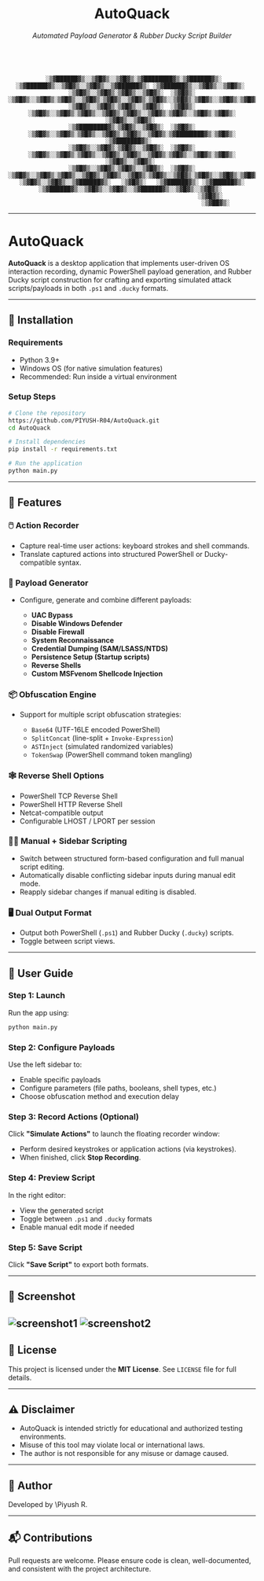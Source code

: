<!-- <p align="center">
  <img src="assets/logo-autoquack-light.png" alt="AutoQuack Logo" width="200"/>
</p> -->

<h1 align="center">AutoQuack</h1>
<p align="center"><i>Automated Payload Generator & Rubber Ducky Script Builder</i></p>

<br/>

<pre align="center"><code>

 ░▒▓██████▓▒░░▒▓█▓▒░░▒▓█▓▒░▒▓████████▓▒░▒▓██████▓▒░ ░▒▓██████▓▒░░▒▓█▓▒░░▒▓█▓▒░░▒▓██████▓▒░ ░▒▓██████▓▒░░▒▓█▓▒░░▒▓█▓▒░ 
░▒▓█▓▒░░▒▓█▓▒░▒▓█▓▒░░▒▓█▓▒░  ░▒▓█▓▒░  ░▒▓█▓▒░░▒▓█▓▒░▒▓█▓▒░░▒▓█▓▒░▒▓█▓▒░░▒▓█▓▒░▒▓█▓▒░░▒▓█▓▒░▒▓█▓▒░░▒▓█▓▒░▒▓█▓▒░░▒▓█▓▒░ 
░▒▓█▓▒░░▒▓█▓▒░▒▓█▓▒░░▒▓█▓▒░  ░▒▓█▓▒░  ░▒▓█▓▒░░▒▓█▓▒░▒▓█▓▒░░▒▓█▓▒░▒▓█▓▒░░▒▓█▓▒░▒▓█▓▒░░▒▓█▓▒░▒▓█▓▒░      ░▒▓█▓▒░░▒▓█▓▒░ 
░▒▓████████▓▒░▒▓█▓▒░░▒▓█▓▒░  ░▒▓█▓▒░  ░▒▓█▓▒░░▒▓█▓▒░▒▓█▓▒░░▒▓█▓▒░▒▓█▓▒░░▒▓█▓▒░▒▓████████▓▒░▒▓█▓▒░      ░▒▓███████▓▒░  
░▒▓█▓▒░░▒▓█▓▒░▒▓█▓▒░░▒▓█▓▒░  ░▒▓█▓▒░  ░▒▓█▓▒░░▒▓█▓▒░▒▓█▓▒░░▒▓█▓▒░▒▓█▓▒░░▒▓█▓▒░▒▓█▓▒░░▒▓█▓▒░▒▓█▓▒░      ░▒▓█▓▒░░▒▓█▓▒░ 
░▒▓█▓▒░░▒▓█▓▒░▒▓█▓▒░░▒▓█▓▒░  ░▒▓█▓▒░  ░▒▓█▓▒░░▒▓█▓▒░▒▓█▓▒░░▒▓█▓▒░▒▓█▓▒░░▒▓█▓▒░▒▓█▓▒░░▒▓█▓▒░▒▓█▓▒░░▒▓█▓▒░▒▓█▓▒░░▒▓█▓▒░ 
░▒▓█▓▒░░▒▓█▓▒░░▒▓██████▓▒░   ░▒▓█▓▒░   ░▒▓██████▓▒░ ░▒▓██████▓▒░ ░▒▓██████▓▒░░▒▓█▓▒░░▒▓█▓▒░░▒▓██████▓▒░░▒▓█▓▒░░▒▓█▓▒░ 
                                                      ░▒▓█▓▒░                                                         
                                                       ░▒▓██▓▒░                                                       
</code></pre>

---

# AutoQuack

**AutoQuack** is a desktop application that implements user-driven OS interaction recording, dynamic PowerShell payload generation, and Rubber Ducky script construction for crafting and exporting simulated attack scripts/payloads in both `.ps1` and `.ducky` formats.

---

## 🔧 Installation

### Requirements

* Python 3.9+
* Windows OS (for native simulation features)
* Recommended: Run inside a virtual environment

### Setup Steps

```bash
# Clone the repository
https://github.com/PIYUSH-R04/AutoQuack.git
cd AutoQuack

# Install dependencies
pip install -r requirements.txt

# Run the application
python main.py
```

---

## 🧩 Features

### 🖱️ Action Recorder

* Capture real-time user actions: keyboard strokes and shell commands.
* Translate captured actions into structured PowerShell or Ducky-compatible syntax.

### 🧠 Payload Generator

* Configure, generate and combine different payloads:

  * **UAC Bypass**
  * **Disable Windows Defender**
  * **Disable Firewall**
  * **System Reconnaissance**
  * **Credential Dumping (SAM/LSASS/NTDS)**
  * **Persistence Setup (Startup scripts)**
  * **Reverse Shells**
  * **Custom MSFvenom Shellcode Injection**

### 📦 Obfuscation Engine

* Support for multiple script obfuscation strategies:

  * `Base64` (UTF-16LE encoded PowerShell)
  * `SplitConcat` (line-split + `Invoke-Expression`)
  * `ASTInject` (simulated randomized variables)
  * `TokenSwap` (PowerShell command token mangling)

### 🕸 Reverse Shell Options

* PowerShell TCP Reverse Shell
* PowerShell HTTP Reverse Shell
* Netcat-compatible output
* Configurable LHOST / LPORT per session

### 🧑‍💻 Manual + Sidebar Scripting

* Switch between structured form-based configuration and full manual script editing.
* Automatically disable conflicting sidebar inputs during manual edit mode.
* Reapply sidebar changes if manual editing is disabled.

### 🖥️ Dual Output Format

* Output both PowerShell (`.ps1`) and Rubber Ducky (`.ducky`) scripts.
* Toggle between script views.

---

## 📘 User Guide

### Step 1: Launch

Run the app using:

```bash
python main.py
```

### Step 2: Configure Payloads

Use the left sidebar to:

* Enable specific payloads
* Configure parameters (file paths, booleans, shell types, etc.)
* Choose obfuscation method and execution delay

### Step 3: Record Actions (Optional)

Click **"Simulate Actions"** to launch the floating recorder window:

* Perform desired keystrokes or application actions (via keystrokes).
* When finished, click **Stop Recording**.

### Step 4: Preview Script

In the right editor:

* View the generated script
* Toggle between `.ps1` and `.ducky` formats
* Enable manual edit mode if needed

### Step 5: Save Script

Click **"Save Script"** to export both formats.

---

## 📸 Screenshot

![screenshot1](assets/view-ps1.png)
![screenshot2](assets/view-ducky.png)
---

## 📄 License

This project is licensed under the **MIT License**. See `LICENSE` file for full details.

---

## ⚠ Disclaimer

* AutoQuack is intended strictly for educational and authorized testing environments.
* Misuse of this tool may violate local or international laws.
* The author is not responsible for any misuse or damage caused.

---

## 👤 Author

Developed by \Piyush R.

---

## 📬 Contributions

Pull requests are welcome. Please ensure code is clean, well-documented, and consistent with the project architecture.
